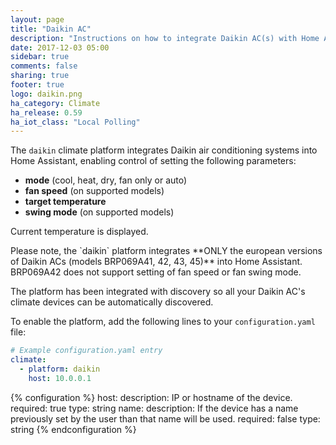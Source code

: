 ```yaml
---
layout: page
title: "Daikin AC"
description: "Instructions on how to integrate Daikin AC(s) with Home Assistant."
date: 2017-12-03 05:00
sidebar: true
comments: false
sharing: true
footer: true
logo: daikin.png
ha_category: Climate
ha_release: 0.59
ha_iot_class: "Local Polling"
---
```



The `daikin` climate platform integrates Daikin air conditioning systems into Home Assistant, enabling control of setting the following parameters:

- **mode** (cool, heat, dry, fan only or auto)
- **fan speed** (on supported models)
- **target temperature**
- **swing mode** (on supported models)

Current temperature is displayed.

<p class='note warning'>
Please note, the `daikin` platform integrates **ONLY the european versions of Daikin ACs (models BRP069A41, 42, 43, 45)** into Home Assistant. BRP069A42 does not support setting of fan speed or fan swing mode.
</p>

The platform has been integrated with discovery so all your Daikin AC's climate devices can be automatically discovered.

To enable the platform, add the following lines to your `configuration.yaml` file:

```yaml
# Example configuration.yaml entry
climate:
  - platform: daikin
    host: 10.0.0.1
```

{% configuration %}
host:
  description: IP or hostname of the device.
  required: true
  type: string
name:
  description: If the device has a name previously set by the user than that name will be used.
  required: false
  type: string
{% endconfiguration %}

